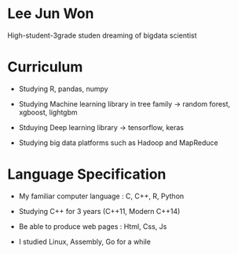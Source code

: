 # Lee Jun Won

High-student-3grade studen dreaming of bigdata scientist


# **Curriculum**

* Studying R, pandas, numpy  

* Studying Machine learning library in tree family -> random forest, xgboost, lightgbm

* Stduying Deep learning library -> tensorflow, keras

* Studying big data platforms such as Hadoop and MapReduce


# Language Specification

* My familiar computer language : C, C++, R, Python

* Studying C++ for 3 years (C++11, Modern C++14)

* Be able to produce web pages : Html, Css, Js

* I studied Linux, Assembly, Go for a while
